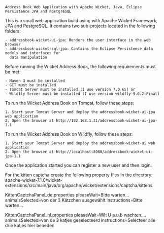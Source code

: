     Address Book Web Application with Apache Wicket, Java, Eclipse Persistence JPA and PostgreSQL

This is a small web application build using with Apache Wicket Framework, JPA and PostgreSQL. It contains two sub-projects located in the following folders:

    - addressbook-wicket-ui-jpa: Renders the user interface in the web browser
    - addressbook-wicket-sql-jpa: Contains the Eclipse Persistence data models and interfaces for 
      data manipulation

Before running the Wicket Address Book, the following requirements must be met:

    - Maven 3 must be installed
    - GIT must be installed
    - Tomcat Server must be installed (I use version 7.0.65) or 
    - Wildfly Server must be installed (I use version wildfly-9.0.2.Final) 
    

To run the Wicket Address Book on Tomcat, follow these steps:

    1. Start your Tomcat Server and deploy the addressbook-wicket-ui-jpa web application
    2. Open the browser at http://192.168.1.31/addressbook-wicket-ui-jpa-1.1

To run the Wicket Address Book on Wildfly, follow these steps:

    1. Start your Tomcat Server and deploy the addressbook-wicket-ui web application
    2. Open the browser at http://localhost:8080/addressbook-wicket-ui-jpa-1.1
    
Once the application started you can register a new user and then login.

For the kitten captcha create the following property files in the directory: apache-wicket-7.1.0/wicket-extensions/src/main/java/org/apache/wicket/extensions/captcha/kittens

KittenCaptchaPanel_de.properties
pleaseWait=Bitte warten...
animalsSelected=von der 3 Kätzchen ausgewählt
instructions=Bitte warten...

KittenCaptchaPanel_nl.properties
pleaseWait=Wilt U a.u.b wachten....
animalsSelected=van de 3 katjes geselecteerd
instructions=Selecteer alle drie katjes hier beneden
